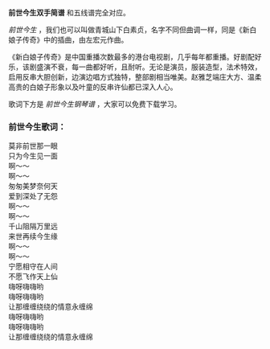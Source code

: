

**前世今生双手简谱** 和五线谱完全对应。

_前世今生_ ，我们也可以叫做青城山下白素贞，名字不同但曲调一样，同是《新白娘子传奇》中的插曲，由左宏元作曲。

《新白娘子传奇》是中国重播次数最多的港台电视剧，几乎每年都重播。好剧配好乐，该剧盛演不衰，每一曲都好听，且耐听。无论是演员，服装造型，法术特效，启用反串大胆创新，边演边唱方式独特，整部剧相当唯美。赵雅芝端庄大方、温柔高贵的白娘子形象以及叶童的反串许仙都已深入人心。

歌词下方是 _前世今生钢琴谱_ ，大家可以免费下载学习。

### 前世今生歌词：

莫非前世那一眼  
只为今生见一面  
啊～～  
啊～～  
匆匆美梦奈何天  
爱到深处了无怨  
啊～～  
啊～～  
千山阻隔万里远  
来世再续今生缘  
啊～～  
啊～～  
宁愿相守在人间  
不愿飞作天上仙  
嗨呀嗨嗨哟  
嗨呀嗨嗨哟  
让那缠缠绕绕的情意永缠绵  
嗨呀嗨嗨哟  
嗨呀嗨嗨哟  
让那缠缠绕绕的情意永缠绵

